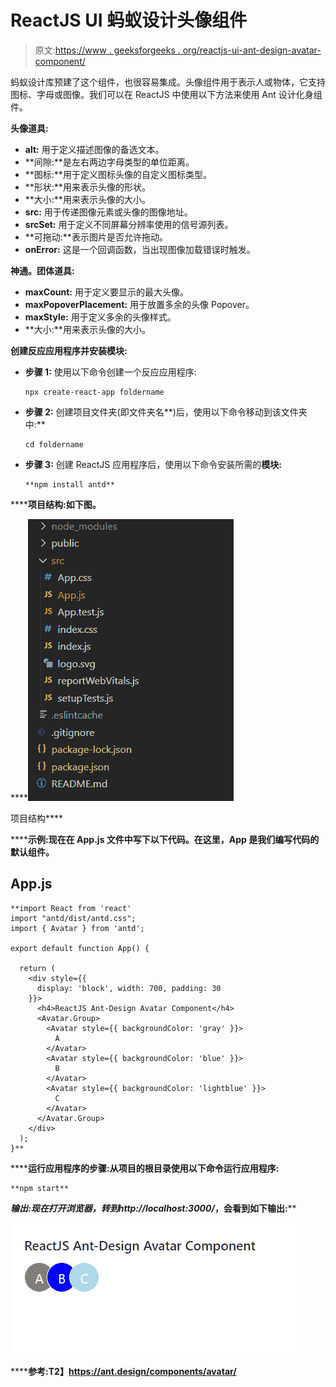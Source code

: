 # ReactJS UI 蚂蚁设计头像组件

> 原文:[https://www . geeksforgeeks . org/reactjs-ui-ant-design-avatar-component/](https://www.geeksforgeeks.org/reactjs-ui-ant-design-avatar-component/)

蚂蚁设计库预建了这个组件，也很容易集成。头像组件用于表示人或物体，它支持图标、字母或图像。我们可以在 ReactJS 中使用以下方法来使用 Ant 设计化身组件。

**头像道具:**

*   **alt:** 用于定义描述图像的备选文本。
*   **间隙:**是左右两边字母类型的单位距离。
*   **图标:**用于定义图标头像的自定义图标类型。
*   **形状:**用来表示头像的形状。
*   **大小:**用来表示头像的大小。
*   **src:** 用于传递图像元素或头像的图像地址。
*   **srcSet:** 用于定义不同屏幕分辨率使用的信号源列表。
*   **可拖动:**表示图片是否允许拖动。
*   **onError:** 这是一个回调函数，当出现图像加载错误时触发。

**神通。团体道具:**

*   **maxCount:** 用于定义要显示的最大头像。
*   **maxPopoverPlacement:** 用于放置多余的头像 Popover。
*   **maxStyle:** 用于定义多余的头像样式。
*   **大小:**用来表示头像的大小。

**创建反应应用程序并安装模块:**

*   **步骤 1:** 使用以下命令创建一个反应应用程序:

    ```
    npx create-react-app foldername
    ```

*   **步骤 2:** 创建项目文件夹(即文件夹名**)后，使用以下命令移动到该文件夹中:**

    ```
    cd foldername
    ```

*   **步骤 3:** 创建 ReactJS 应用程序后，使用以下命令安装所需的****模块:****

    ```
    **npm install antd**
    ```

******项目结构:**如下图。****

****![](img/f04ae0d8b722a9fff0bd9bd138b29c23.png)

项目结构**** 

******示例:**现在在 **App.js** 文件中写下以下代码。在这里，App 是我们编写代码的默认组件。****

## ****App.js****

```
**import React from 'react'
import "antd/dist/antd.css";
import { Avatar } from 'antd';

export default function App() {

  return (
    <div style={{
      display: 'block', width: 700, padding: 30
    }}>
      <h4>ReactJS Ant-Design Avatar Component</h4>
      <Avatar.Group>
        <Avatar style={{ backgroundColor: 'gray' }}>
          A
        </Avatar>
        <Avatar style={{ backgroundColor: 'blue' }}>
          B
        </Avatar>
        <Avatar style={{ backgroundColor: 'lightblue' }}>
          C
        </Avatar>
      </Avatar.Group>
    </div>
  );
}**
```

******运行应用程序的步骤:**从项目的根目录使用以下命令运行应用程序:****

```
**npm start**
```

******输出:**现在打开浏览器，转到***http://localhost:3000/***，会看到如下输出:****

****![](img/cac9ed58f3304012d031a613e2a2f642.png)****

******参考:**T2】https://ant.design/components/avatar/****